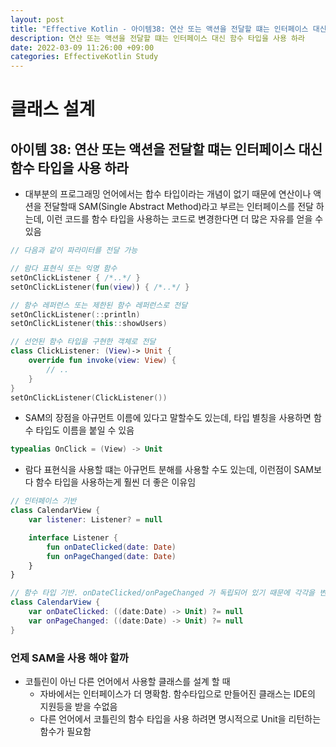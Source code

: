 ```yaml
---
layout: post
title: "Effective Kotlin - 아이템38: 연산 또는 액션을 전달할 떄는 인터페이스 대신 함수 타입을 사용 하라"
description: 연산 또는 액션을 전달할 떄는 인터페이스 대신 함수 타입을 사용 하라
date: 2022-03-09 11:26:00 +09:00
categories: EffectiveKotlin Study
---
```



# 클래스 설계

## 아이템 38: 연산 또는 액션을 전달할 떄는 인터페이스 대신 함수 타입을 사용 하라

- 대부분의 프로그래밍 언어에서는 합수 타입이라는 개념이 없기 때문에 연산이나 액션을 전달할때 SAM(Single Abstract Method)라고 부르는 인터페이스를 전달 하는데, 이런 코드를 함수 타입을 사용하는 코드로 변경한다면 더 많은 자유를 얻을 수 있음

```kotlin
// 다음과 같이 파라미터를 전달 가능

// 람다 표현식 또는 익명 함수
setOnClickListener { /*..*/ }
setOnClickListener(fun(view)) { /*..*/ }

// 함수 레퍼런스 또는 제한된 함수 레퍼런스로 전달
setOnClickListener(::println)
setOnClickListener(this::showUsers)

// 선언된 함수 타입을 구현한 객체로 전달
class ClickListener: (View)-> Unit {
    override fun invoke(view: View) {
        // ..
    }
}
setOnClickListener(ClickListener())
```

- SAM의 장점을 아규먼트 이름에 있다고 말할수도 있는데, 타입 별칭을 사용하면 함수 타입도 이름을 붙일 수 있음

```kotlin
typealias OnClick = (View) -> Unit
```

- 람다 표현식을 사용할 떄는 아규먼트 분해를 사용할 수도 있는데, 이런점이 SAM보다 함수 타입을 사용하는게 훨씬 더 좋은 이유임

```kotlin
// 인터페이스 기반
class CalendarView {
    var listener: Listener? = null

    interface Listener {
        fun onDateClicked(date: Date)
        fun onPageChanged(date: Date)
    }
}

// 함수 타입 기반. onDateClicked/onPageChanged 가 독립되어 있기 때문에 각각을 변경 가능
class CalendarView {
    var onDateClicked: ((date:Date) -> Unit) ?= null
    var onPageChanged: ((date:Date) -> Unit) ?= null
}
```

### 언제 SAM을 사용 해야 할까
- 코틀린이 아닌 다른 언어에서 사용할 클래스를 설계 할 때
    * 자바에서는 인터페이스가 더 명확함. 함수타입으로 만들어진 클래스는 IDE의 지원등을 받을 수없음
    * 다른 언어에서 코틀린의 함수 타입을 사용 하려면 명시적으로 Unit을 리턴하는 함수가 필요함

